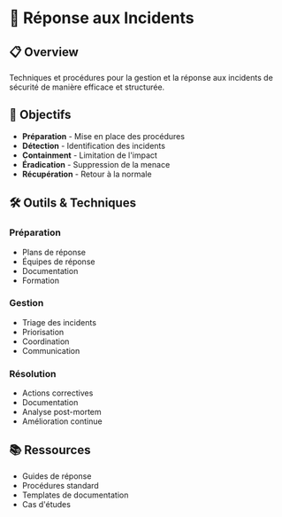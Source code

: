 # 🚨 Réponse aux Incidents

## 📋 Overview

Techniques et procédures pour la gestion et la réponse aux incidents de sécurité de manière efficace et structurée.

## 🎯 Objectifs

- **Préparation** - Mise en place des procédures
- **Détection** - Identification des incidents
- **Containment** - Limitation de l'impact
- **Éradication** - Suppression de la menace
- **Récupération** - Retour à la normale

## 🛠️ Outils & Techniques

### Préparation
- Plans de réponse
- Équipes de réponse
- Documentation
- Formation

### Gestion
- Triage des incidents
- Priorisation
- Coordination
- Communication

### Résolution
- Actions correctives
- Documentation
- Analyse post-mortem
- Amélioration continue

## 📚 Ressources

- Guides de réponse
- Procédures standard
- Templates de documentation
- Cas d'études 